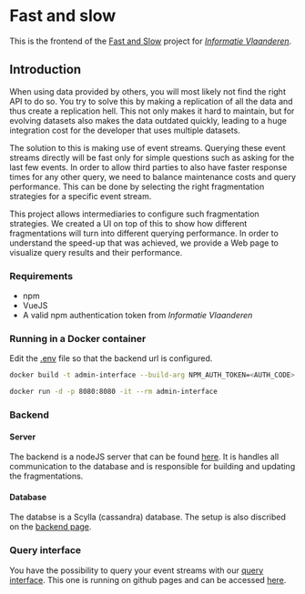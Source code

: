 # Fast and slow
This is the frontend of the [Fast and Slow](https://github.com/oSoc20/fast-and-slow) project for [_Informatie Vlaanderen_](https://overheid.vlaanderen.be/informatie-vlaanderen).

## Introduction
When using data provided by others, you will most likely not find the right API to do so. You try to solve this by making a replication of all the data and thus create a replication hell. This not only makes it hard to maintain, but for evolving datasets also makes the data outdated quickly, leading to a huge integration cost for the developer that uses multiple datasets.

The solution to this is making use of event streams. Querying these event streams directly will be fast only for simple questions such as asking for the last few events. In order to allow third parties to also have faster response times for any other query, we need to balance maintenance costs and query performance. This can be done by selecting the right fragmentation strategies for a specific event stream.

This project allows intermediaries to configure such fragmentation strategies. We created a UI on top of this to show how different fragmentations will turn into different querying performance. In order to understand the speed-up that was achieved, we provide a Web page to visualize query results and their performance.


### Requirements
* npm
* VueJS
* A valid npm authentication token from _Informatie Vlaanderen_

### Running in a Docker container
Edit the [.env](https://github.com/oSoc20/fast-and-slow/blob/master/.env) file so that the backend url is configured.

```bash
docker build -t admin-interface --build-arg NPM_AUTH_TOKEN=<AUTH_CODE> .
```

```bash
docker run -d -p 8080:8080 -it --rm admin-interface
```

### Backend
#### Server
The backend is a nodeJS server that can be found [here](https://github.com/hdelva/tree_index). It is handles all communication to the database and is responsible for building and updating the fragmentations.

#### Database
The databse is a Scylla (cassandra) database. The setup is also discribed on the [backend page](https://github.com/hdelva/tree_index).

### Query interface
You have the possibility to query your event streams with our [query interface](https://github.com/oSoc20/fast-and-slow-query). This one is running on github pages and can be accessed [here](https://osoc20.github.io/fast-and-slow-query/).
